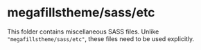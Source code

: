 # megafillstheme/sass/etc

This folder contains miscellaneous SASS files. Unlike `"megafillstheme/sass/etc"`, these files
need to be used explicitly.
